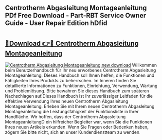 ## Centrotherm Abgasleitung Montageanleitung PDf Free Download - Part-RBT Service Owner Guide - User Repair Edition hDfid

# <h2><a href="http://df8w7ly.blite.top/?on=Centrotherm+Abgasleitung+Montageanleitung">🔗Download 👉🔴 Centrotherm Abgasleitung Montageanleitung</a></h2>

[![Centrotherm Abgasleitung Montageanleitung new download](https://i.imgur.com/lujVjoI.png)](http://df8w7ly.blite.top/?on=Centrotherm+Abgasleitung+Montageanleitung)
Willkommen beim Benutzerhandbuch für Ihr neu erworbenes Centrotherm Abgasleitung Montageanleitung. Dieses Handbuch soll Ihnen helfen, die Funktionen und Fähigkeiten Ihres Produkts zu beherrschen. Im Inneren finden Sie detaillierte Informationen zu Funktionen, Einrichtung, Verwendung, Wartung und Problemlösung. Bitte bewahren Sie dieses Handbuch zum späteren Nachschlagen auf.Dieses Handbuch ist Ihr zuverlässiger Leitfaden für die effektive Verwendung Ihres neuen Centrotherm Abgasleitung Montageanleitung. Erleben Sie mit Ihrem neuen Centrotherm Abgasleitung Montageanleitung die Leistungsfähigkeit der Funktionsliste in Ihrer Handfläche. Wir hoffen, dass der Centrotherm Abgasleitung MontageanleitungD ein hilfreicher Begleiter war, wenn Sie die Funktionen Ihres neuen Artikels erkunden. Wenn Sie Fragen oder Bedenken haben, zögern Sie bitte nicht, sich an unser Kundendienstteam zu wenden.

